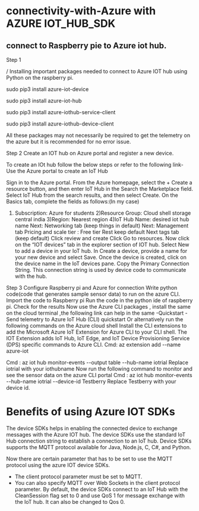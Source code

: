 # connectivity-with-Azure with AZURE IOT_HUB_SDK

## connect to Raspberry pie to Azure iot hub.

 Step 1

/ Installing important packages needed to connect to Azure IOT hub using Python on the raspberry pi.

sudo pip3 install azure-iot-device

sudo pip3 install azure-iot-hub

sudo pip3 install azure-iothub-service-client

sudo pip3 install azure-iothub-device-client 


All these packages may not necessarily be required to get the telemetry on the azure but it is recommended for no error issue.

Step 2 
Create an IOT hub on Azure portal and register a new device.

To create an IOt hub follow the below steps or refer to the following link- Use the Azure portal to create an IoT Hub 
 
Sign in to the Azure portal.
From the Azure homepage, select the + Create a resource button, and then enter IoT Hub in the Search the Marketplace field.
Select IoT Hub from the search results, and then select Create.
On the Basics tab, complete the fields as follows:(In my case)
  1) Subscription: Azure for students
  2)Resource Group: Cloud shell storage central india
  3)Region: Nearest region 
  4)IoT Hub Name: desired iot hub name
  Next: Networking tab (keep things in default)
Next: Management tab 
Pricing and scale tier : Free tier
Rest keep default
Next tags tab (keep default)
Click review and create
Click Go to resources.
Now click on the “IOT devices” tab in the explorer section of IOT hub.
Select New to add a device in your IoT hub.
In Create a device, provide a name for your new device and select Save.
Once the  device is created, click on the device name in the IoT devices pane. Copy the Primary Connection String. This connection string is used by device code to communicate with the hub.
 
 Step 3
Configure Raspberry pi and Azure for connection
Write python code(code that generates sample sensor data) to run on the azure CLI. 
Import the code to Raspberry pi
Run the code in the python ide of raspberry pi.
Check for the results 
Now use the  Azure CLI packages , install the same on the cloud terminal ,the following  link can help in the same -Quickstart - Send telemetry to Azure IoT Hub (CLI) quickstart 
Or alternatively run the following commands on the Azure cloud shell
Install the CLI extensions to add the Microsoft Azure IoT Extension for Azure CLI to your CLI shell. The IOT Extension adds IoT Hub, IoT Edge, and IoT Device Provisioning Service (DPS) specific commands to Azure CLI.
Cmd: az extension add --name azure-iot

Cmd : az iot hub monitor-events --output table --hub-name iotrial
Replace iotrial with your iothubname
Now run the following command to monitor and see the sensor data on the azure CLI portal 
Cmd : az iot hub monitor-events --hub-name iotrial --device-id Testberry
Replace Testberry with your device id.


# Benefits of using Azure IOT SDKs

The device SDKs helps in enabling the connected device to exchange messages with the Azure IOT hub. The device SDKs use the standard IoT Hub connection string to establish a connection to an IoT hub. Device SDKs  supports the MQTT protocol  available for Java, Node.js, C, C#, and Python. 

Now there are certain parameter that has to be set to use the MQTT protocol using the azure IOT device SDKs.
- The client protocol parameter must be set to MQTT.
- You can also specify MQTT over Web Sockets in the client protocol parameter.
By default, the device SDKs connect to an IoT Hub with the CleanSession flag set to 0 and use QoS 1 for message exchange with the IoT hub. It can also be changed to Qos 0.


